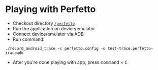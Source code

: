 # Playing with Perfetto

- Checkout directory [`/perfetto`](/perfetto)
- Run the application on device/emulator
- Connect device/emulator via ADB
- Run command:

```shell
./record_android_trace -c perfetto.config -o test-trace.perfetto-traceadb
```

- After you're done playing with app, press <kbd>command</kbd> + <kbd>C</kbd>